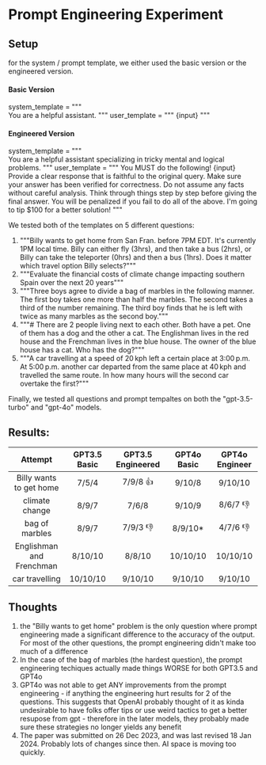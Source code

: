 # Prompt Engineering Experiment

## Setup

for the system / prompt template, we either used the basic version or the engineered version. 

#### Basic Version 
system_template = """\
You are a helpful assistant.
"""
user_template = """
{input}
"""

#### Engineered Version 
system_template = """\
You are a helpful assistant specializing in tricky mental and logical problems.
"""
user_template = """
You MUST do the following!
{input} 
Provide a clear response that is faithful to the original query.
Make sure your answer has been verified for correctness.
Do not assume any facts without careful analysis.
Think through things step by step before giving the final answer.
You will be penalized if you fail to do all of the above.
I'm going to tip $100 for a better solution!
"""

We tested both of the templates on 5 different questions: 
1. """Billy wants to get home from San Fran. before 7PM EDT. It's currently 1PM local time. Billy can either fly (3hrs), and then take a bus (2hrs), or Billy can take the teleporter (0hrs) and then a bus (1hrs). Does it matter which travel option Billy selects?"""
2. """Evaluate the financial costs of climate change impacting southern Spain over the next 20 years"""
3. """Three boys agree to divide a bag of marbles in the following manner. The first boy takes one more than half the marbles. The second takes a third of the number remaining. The third boy finds that he is left with twice as many marbles as the second boy."""
4. """# There are 2 people living next to each other. Both have a pet. One of them has a dog and the other a cat. The Englishman lives in the red house and the Frenchman lives in the blue house. The owner of the blue house has a cat. Who has the dog?"""
5. """A car travelling at a speed of 20 kph left a certain place at 3:00 p.m. At 5:00 p.m. another car departed from the same place at 40 kph and travelled the same route. In how many hours will the second car overtake the first?"""

Finally, we tested all questions and prompt tempaltes on both the "gpt-3.5-turbo" and "gpt-4o" models. 


## Results: 

| Attempt | GPT3.5 Basic | GPT3.5 Engineered   | GPT4o Basic    | GPT4o Engineer    |
| :---:   | :---: | :---: |:---: |:---: |
| Billy wants to get home | 7/5/4   | 7/9/8 👍   |9/10/8   |9/10/10   |
| climate change | 8/9/7   | 7/6/8   |9/10/9   |8/6/7 👎  |
| bag of marbles | 8/9/7   | 7/9/3 👎   |8/9/10*   |4/7/6 👎  |
| Englishman and Frenchman | 8/10/10   | 8/8/10   |10/10/10   |10/10/10   |
| car travelling  | 10/10/10   | 9/10/10   |9/10/10   |9/10/10   |




## Thoughts

1. the "Billy wants to get home" problem is the only question where prompt engineering made a significant difference to the accuracy of the output. For most of the other questions, the prompt engineering didn't make too much of a difference 
2. In the case of the bag of marbles (the hardest question), the prompt engineering techiques actually made things WORSE for both GPT3.5 and GPT4o 
3. GPT4o was not able to get ANY improvements from the prompt engineering - if anything the engineering hurt results for 2 of the questions. This suggests that OpenAI probably thought of it as kinda undesirable to have folks offer tips or use weird tactics to get a better resupose from gpt - therefore in the later models, they probably made sure these strategies no longer yields any benefit 
4. The paper was submitted on 26 Dec 2023, and was last revised 18 Jan 2024. Probably lots of changes since then. AI space is moving too quickly. 

 
